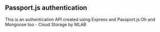 ## Passport.js authentication

This is an authentication API created using Express and Passport.js
Oh and Mongoose too - Cloud Storage by MLAB

